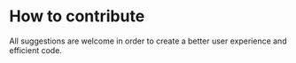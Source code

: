 # How to contribute

 All suggestions are welcome in order to create a better user experience and efficient code. 
